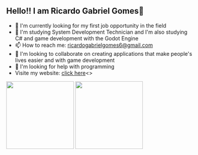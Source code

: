 <div>
  <h2>Hello!! I am Ricardo Gabriel Gomes👋</h2>
  <ul>
    <li>🔭 I'm currently looking for my first job opportunity in the field</li>
    <li>🌱 I'm studying System Development Technician and I'm also studying C# and game development with the Godot Engine</li>
    <li>📫 How to reach me: <a href="mailto:ricardogabrielgomes6@gmail.com">ricardogabrielgomes6@gmail.com</a></li>
    <li>👯 I'm looking to collaborate on creating applications that make people's lives easier and with game development</li>
    <li>🤔 I'm looking for help with programming </li>
    <li>Visite my website: <a href="http://gatogatogatogatogatogato.rf.gd/index.php">click here</a><>
    <!--
    <li>💬 Ask me about ...</li>
    <li>😄 Pronouns: ...</li>
    <li>⚡ Fun fact: ...</li>
    -->
  </ul>
</div>
<div>
  <img height="180em" src="https://github-readme-stats.vercel.app/api?username=Ricardo13321&show_icons=true&theme=merko" style="max-width: 100%">
  <!--<img height="180em" src="https://github-readme-stats.vercel.app/api/top-langs/?username=Ricardo13321&layout=compact&theme=merko" style="max-width: 100%">-->
  <img height="180em" src="https://github-readme-stats.vercel.app/api/top-langs/?username=Ricardo13321&layout=compact&theme=dark" style="max-width: 100%">
</div>
